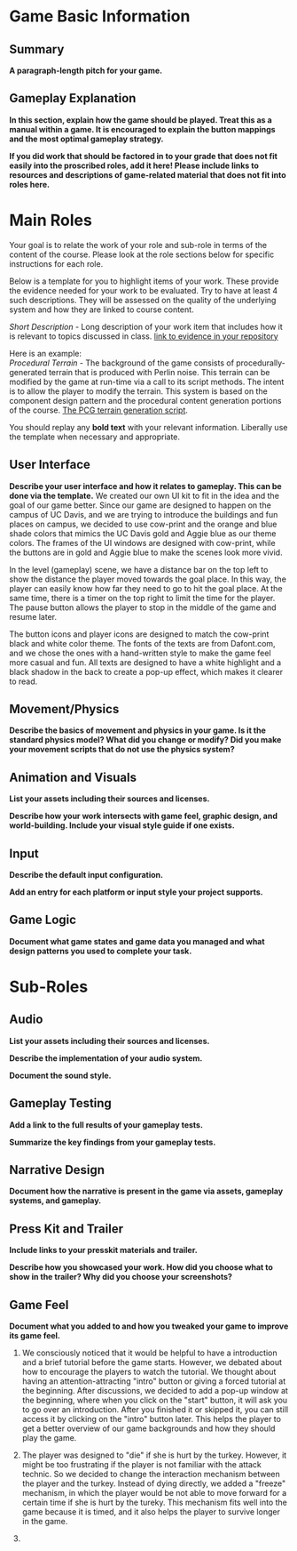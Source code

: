 # Game Basic Information #

## Summary ##

**A paragraph-length pitch for your game.**

## Gameplay Explanation ##

**In this section, explain how the game should be played. Treat this as a manual within a game. It is encouraged to explain the button mappings and the most optimal gameplay strategy.**


**If you did work that should be factored in to your grade that does not fit easily into the proscribed roles, add it here! Please include links to resources and descriptions of game-related material that does not fit into roles here.**

# Main Roles #

Your goal is to relate the work of your role and sub-role in terms of the content of the course. Please look at the role sections below for specific instructions for each role.

Below is a template for you to highlight items of your work. These provide the evidence needed for your work to be evaluated. Try to have at least 4 such descriptions. They will be assessed on the quality of the underlying system and how they are linked to course content. 

*Short Description* - Long description of your work item that includes how it is relevant to topics discussed in class. [link to evidence in your repository](https://github.com/dr-jam/ECS189L/edit/project-description/ProjectDocumentTemplate.md)

Here is an example:  
*Procedural Terrain* - The background of the game consists of procedurally-generated terrain that is produced with Perlin noise. This terrain can be modified by the game at run-time via a call to its script methods. The intent is to allow the player to modify the terrain. This system is based on the component design pattern and the procedural content generation portions of the course. [The PCG terrain generation script](https://github.com/dr-jam/CameraControlExercise/blob/513b927e87fc686fe627bf7d4ff6ff841cf34e9f/Obscura/Assets/Scripts/TerrainGenerator.cs#L6).

You should replay any **bold text** with your relevant information. Liberally use the template when necessary and appropriate.

## User Interface

**Describe your user interface and how it relates to gameplay. This can be done via the template.**
We created our own UI kit to fit in the idea and the goal of our game better. Since our game are designed to happen on the campus of UC Davis, and we are trying to introduce 
the buildings and fun places on campus, we decided to use cow-print and the orange and blue shade colors that mimics the UC Davis gold and Aggie blue as our theme colors. 
The frames of the UI windows are designed with cow-print, while the buttons are in gold and Aggie blue to make the scenes look more vivid.

In the level (gameplay) scene, we have a distance bar on the top left to show the distance the player moved towards the goal place. In this way, the player can easily know 
how far they need to go to hit the goal place. At the same time, there is a timer on the top right to limit the time for the player. The pause button allows the player to stop 
in the middle of the game and resume later.

The button icons and player icons are designed to match the cow-print black and white color theme. The fonts of the texts are from Dafont.com, and we chose the ones with a 
hand-written style to make the game feel more casual and fun. All texts are designed to have a white highlight and a black shadow in the back to create a pop-up effect, which 
makes it clearer to read.

## Movement/Physics

**Describe the basics of movement and physics in your game. Is it the standard physics model? What did you change or modify? Did you make your movement scripts that do not use the physics system?**

## Animation and Visuals

**List your assets including their sources and licenses.**

**Describe how your work intersects with game feel, graphic design, and world-building. Include your visual style guide if one exists.**

## Input

**Describe the default input configuration.**

**Add an entry for each platform or input style your project supports.**

## Game Logic

**Document what game states and game data you managed and what design patterns you used to complete your task.**

# Sub-Roles

## Audio

**List your assets including their sources and licenses.**

**Describe the implementation of your audio system.**

**Document the sound style.** 

## Gameplay Testing

**Add a link to the full results of your gameplay tests.**

**Summarize the key findings from your gameplay tests.**

## Narrative Design

**Document how the narrative is present in the game via assets, gameplay systems, and gameplay.** 

## Press Kit and Trailer

**Include links to your presskit materials and trailer.**

**Describe how you showcased your work. How did you choose what to show in the trailer? Why did you choose your screenshots?**



## Game Feel

**Document what you added to and how you tweaked your game to improve its game feel.**
1. We consciously noticed that it would be helpful to have a introduction and a brief tutorial before the game starts. However, we debated about how to encourage the players 
to watch the tutorial. We thought about having an attention-attracting "intro" button or giving a forced tutorial at the beginning. After discussions, we decided to add a 
pop-up window at the beginning, where when you click on the "start" button, it will ask you to go over an introduction. After you finished it or skipped it, you can still 
access it by clicking on the "intro" button later. This helps the player to get a better overview of our game backgrounds and how they should play the game.

2. The player was designed to "die" if she is hurt by the turkey. However, it might be too frustrating if the player is not familiar with the attack technic. So we decided to 
change the interaction mechanism between the player and the turkey. Instead of dying directly, we added a "freeze" mechanism, in which the player would be not able to move 
forward for a certain time if she is hurt by the tureky. This mechanism fits well into the game because it is timed, and it also helps the player to survive longer in the game.

3. 


